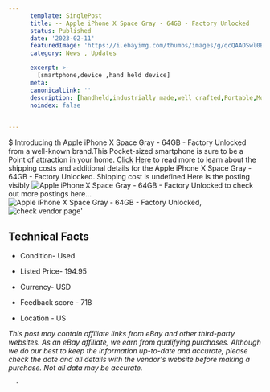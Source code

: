 ```yaml
---
      template: SinglePost
      title: -- Apple iPhone X Space Gray - 64GB - Factory Unlocked
      status: Published
      date: '2023-02-11'
      featuredImage: 'https://i.ebayimg.com/thumbs/images/g/qcQAAOSwl0BjNIRu/s-l225.jpg'
      category: News , Updates

      excerpt: >-
        [smartphone,device ,hand held device]
      meta:
      canonicalLink: ''
      description: [handheld,industrially made,well crafted,Portable,Mobile,Compact,Convenient,Lightweight,Maneuverable,Man-portable,Miniature,Carriable,Hand-held,Light,Holdable,Transportable,Mobile device,Pocket-sized,On-the-go,Wireless,Cordless,Compact size,Convenient size, smartphone,device ,hand held device]
      noindex: false
      

---
```

$
      Introducing th Apple iPhone X Space Gray - 64GB - Factory Unlocked from a well-known brand.This Pocket-sized smartphone is sure to be a Point of attraction  in your home. [Click Here](https://www.ebay.com/itm/255749284766?hash=item3b8bd8639e%3Ag%3AqcQAAOSwl0BjNIRu&mkevt=1&mkcid=1&mkrid=711-53200-19255-0&campid=%253CePNCampaignId%253E&customid=%253CreferenceId%253E&toolid=10049) to read more to learn about the shipping costs and additional details for the Apple iPhone X Space Gray - 64GB - Factory Unlocked. Shipping cost is undefined.Here is the posting visibly ![Apple iPhone X Space Gray - 64GB - Factory Unlocked](https://i.ebayimg.com/thumbs/images/g/qcQAAOSwl0BjNIRu/s-l225.jpg) to check out more postings here... ![Apple iPhone X Space Gray - 64GB - Factory Unlocked](https://i.ebayimg.com/images/g/qcQAAOSwl0BjNIRu/s-l1600.jpg), ![check vendor page](https://origin-galleryplus.ebayimg.com/ws/web/255749284766_2_0_1/225x225.jpg,https://origin-galleryplus.ebayimg.com/ws/web/255749284766_3_0_1/225x225.jpg,https://origin-galleryplus.ebayimg.com/ws/web/255749284766_4_0_1/225x225.jpg,https://origin-galleryplus.ebayimg.com/ws/web/255749284766_5_0_1/225x225.jpg,https://origin-galleryplus.ebayimg.com/ws/web/255749284766_6_0_1/225x225.jpg,https://origin-galleryplus.ebayimg.com/ws/web/255749284766_7_0_1/225x225.jpg)'

      

 ## Technical Facts 



     
      

 - Condition- Used 


      

 - Listed Price- 194.95 


      

 - Currency- USD 


      

 - Feedback score - 718 


      

 - Location - US 


      
      

 *_This post may contain affiliate links from eBay and other third-party websites. As an eBay affiliate, we earn from qualifying purchases. Although we do our best to keep the information up-to-date and accurate, please check the date and all details with the vendor's website before making a purchase. Not all data may be accurate._*




      -
